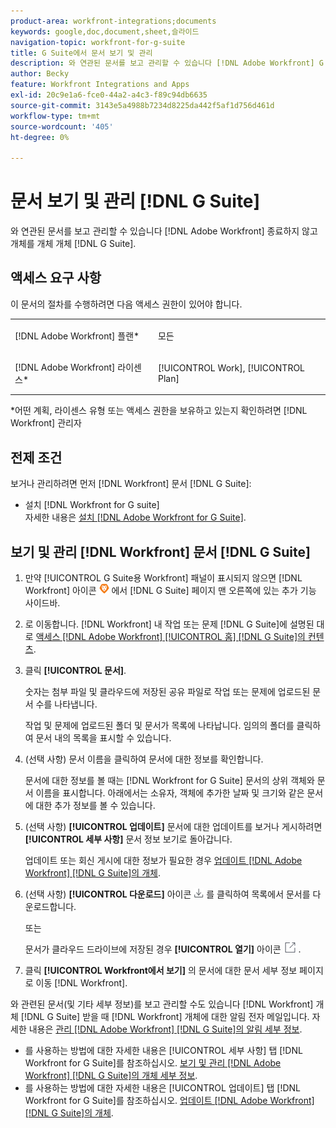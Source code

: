 ```yaml
---
product-area: workfront-integrations;documents
keywords: google,doc,document,sheet,슬라이드
navigation-topic: workfront-for-g-suite
title: G Suite에서 문서 보기 및 관리
description: 와 연관된 문서를 보고 관리할 수 있습니다 [!DNL Adobe Workfront] G Suite를 종료하지 않고 개체를 삭제할 수 있습니다.
author: Becky
feature: Workfront Integrations and Apps
exl-id: 20c9e1a6-fce0-44a2-a4c3-f89c94db6635
source-git-commit: 3143e5a4988b7234d8225da442f5af1d756d461d
workflow-type: tm+mt
source-wordcount: '405'
ht-degree: 0%

---
```


# 문서 보기 및 관리 [!DNL G Suite]

와 연관된 문서를 보고 관리할 수 있습니다 [!DNL Adobe Workfront] 종료하지 않고 개체를 개체 개체 [!DNL G Suite].

## 액세스 요구 사항

이 문서의 절차를 수행하려면 다음 액세스 권한이 있어야 합니다.

<table style="table-layout:auto"> 
 <col> 
 <col> 
 <tbody> 
  <tr> 
   <td role="rowheader">[!DNL Adobe Workfront] 플랜*</td> 
   <td> <p>모든</p> </td> 
  </tr> 
  <tr> 
   <td role="rowheader">[!DNL Adobe Workfront] 라이센스*</td> 
   <td> <p>[!UICONTROL Work], [!UICONTROL Plan]</p> </td> 
  </tr> 
 </tbody> 
</table>

&#42;어떤 계획, 라이센스 유형 또는 액세스 권한을 보유하고 있는지 확인하려면 [!DNL Workfront] 관리자

## 전제 조건

보거나 관리하려면 먼저 [!DNL Workfront] 문서 [!DNL G Suite]:

* 설치 [!DNL Workfront for G suite]\
   자세한 내용은 [설치 [!DNL Adobe Workfront for G Suite]](../../workfront-integrations-and-apps/workfront-for-g-suite/install-workfront-for-gsuite.md).

## 보기 및 관리 [!DNL Workfront] 문서 [!DNL G Suite]

1. 만약 [!UICONTROL G Suite용 Workfront] 패널이 표시되지 않으면 [!DNL Workfront] 아이콘 ![](assets/wf-lion-icon.png) 에서 [!DNL G Suite] 페이지 맨 오른쪽에 있는 추가 기능 사이드바.
1. 로 이동합니다. [!DNL Workfront] 내 작업 또는 문제 [!DNL G Suite]에 설명된 대로 [액세스 [!DNL Adobe Workfront] [!UICONTROL 홈] [!DNL G Suite]의 컨텐츠](../../workfront-integrations-and-apps/workfront-for-g-suite/access-wf-home-content-from-g-suite.md).
1. 클릭 **[!UICONTROL 문서]**.

   숫자는 첨부 파일 및 클라우드에 저장된 공유 파일로 작업 또는 문제에 업로드된 문서 수를 나타냅니다.

   작업 및 문제에 업로드된 폴더 및 문서가 목록에 나타납니다. 임의의 폴더를 클릭하여 문서 내의 목록을 표시할 수 있습니다.

1. (선택 사항) 문서 이름을 클릭하여 문서에 대한 정보를 확인합니다.

   문서에 대한 정보를 볼 때는 [!DNL Workfront for G Suite] 문서의 상위 객체와 문서 이름을 표시합니다. 아래에서는 소유자, 객체에 추가한 날짜 및 크기와 같은 문서에 대한 추가 정보를 볼 수 있습니다.

1. (선택 사항) **[!UICONTROL 업데이트]** 문서에 대한 업데이트를 보거나 게시하려면 **[!UICONTROL 세부 사항]** 문서 정보 보기로 돌아갑니다.

   업데이트 또는 회신 게시에 대한 정보가 필요한 경우 [업데이트 [!DNL Adobe Workfront] [!DNL G Suite]의 개체](../../workfront-integrations-and-apps/workfront-for-g-suite/update-a-workfront-object-in-gsuite.md).

1. (선택 사항) **[!UICONTROL 다운로드]** 아이콘 ![](assets/download-icon.png) 를 클릭하여 목록에서 문서를 다운로드합니다.

   또는

   문서가 클라우드 드라이브에 저장된 경우 **[!UICONTROL 열기]** 아이콘 ![](assets/open-icon.png) .

1. 클릭 **[!UICONTROL Workfront에서 보기]** 의 문서에 대한 문서 세부 정보 페이지로 이동 [!DNL Workfront].

와 관련된 문서(및 기타 세부 정보)를 보고 관리할 수도 있습니다 [!DNL Workfront] 개체 [!DNL G Suite] 받을 때 [!DNL Workfront] 개체에 대한 알림 전자 메일입니다. 자세한 내용은 [관리 [!DNL Adobe Workfront] [!DNL G Suite]의 알림 세부 정보](../../workfront-integrations-and-apps/workfront-for-g-suite/manage-wf-email-notification-details-in-gsuite.md).

* 를 사용하는 방법에 대한 자세한 내용은 [!UICONTROL 세부 사항] 탭 [!DNL Workfront for G Suite]를 참조하십시오. [보기 및 관리 [!DNL Adobe Workfront] [!DNL G Suite]의 개체 세부 정보](../../workfront-integrations-and-apps/workfront-for-g-suite/view-manage-work-item-details-in-gsuite.md).
* 를 사용하는 방법에 대한 자세한 내용은 [!UICONTROL 업데이트] 탭 [!DNL Workfront for G Suite]를 참조하십시오. [업데이트 [!DNL Adobe Workfront] [!DNL G Suite]의 개체](../../workfront-integrations-and-apps/workfront-for-g-suite/update-a-workfront-object-in-gsuite.md).
